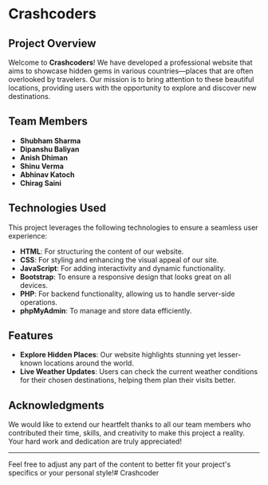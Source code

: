 # Crashcoders

## Project Overview

Welcome to **Crashcoders**! We have developed a professional website that aims to showcase hidden gems in various countries—places that are often overlooked by travelers. Our mission is to bring attention to these beautiful locations, providing users with the opportunity to explore and discover new destinations.

## Team Members

- **Shubham Sharma**
- **Dipanshu Baliyan**
- **Anish Dhiman**
- **Shinu Verma**
- **Abhinav Katoch**
- **Chirag Saini**

## Technologies Used

This project leverages the following technologies to ensure a seamless user experience:

- **HTML**: For structuring the content of our website.
- **CSS**: For styling and enhancing the visual appeal of our site.
- **JavaScript**: For adding interactivity and dynamic functionality.
- **Bootstrap**: To ensure a responsive design that looks great on all devices.
- **PHP**: For backend functionality, allowing us to handle server-side operations.
- **phpMyAdmin**: To manage and store data efficiently.

## Features

- **Explore Hidden Places**: Our website highlights stunning yet lesser-known locations around the world.
- **Live Weather Updates**: Users can check the current weather conditions for their chosen destinations, helping them plan their visits better.

## Acknowledgments

We would like to extend our heartfelt thanks to all our team members who contributed their time, skills, and creativity to make this project a reality. Your hard work and dedication are truly appreciated!

---

Feel free to adjust any part of the content to better fit your project's specifics or your personal style!# Crashcoder
